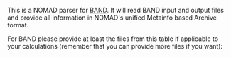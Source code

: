 This is a NOMAD parser for [BAND](https://www.scm.com/product/band_periodicdft/). It will read BAND input and
output files and provide all information in NOMAD's unified Metainfo based Archive format.

For BAND please provide at least the files from this table if applicable to your
calculations (remember that you can provide more files if you want):

